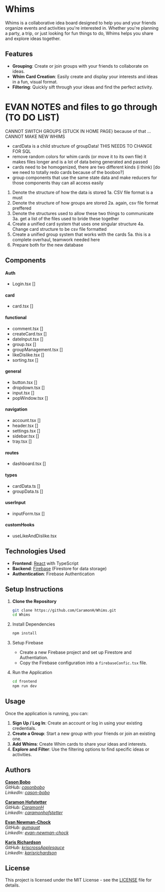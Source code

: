 # Whims

Whims is a collaborative idea board designed to help you and your friends organize events and activities you're interested in. Whether you're planning a party, a trip, or just looking for fun things to do, Whims helps you share and explore ideas together.

## Features

- **Grouping**: Create or join groups with your friends to collaborate on ideas.
- **Whim Card Creation**: Easily create and display your interests and ideas in a fun, visual format.
- **Filtering**: Quickly sift through your ideas and find the perfect activity.

# EVAN NOTES and files to go through (TO DO LIST)

CANNOT SWITCH GROUPS {STUCK IN HOME PAGE}
because of that ... CANNOT MAKE NEW WHIMS

- cardData is a child structure of groupData! THIS NEEDS TO CHANGE FOR SQL
- remove random colors for whim cards (or move it to its own file) it makes files longer and is a lot of data being generated and passed
- cards need to be homogenized, there are two different kinds (i think) [do we need to totally redo cards because of the booboo?]
- group components that use the same state data and make reducers for those components thay can all access easily

1. Denote the structure of how the data is stored
   1a. CSV file format is a must
2. Denote the structure of how groups are stored
   2a. again, csv file format preffered
3. Denote the structures used to allow these two things to communicate
   3a. get a list of the files used to bride these together
4. Create a unified card system that uses one singular structure
   4a. Change card structure to be csv file formatted
5. Create a unified group system that works with the cards
   5a. this is a complete overhaul, teamwork needed here
6. Prepare both for the new database

## Components

#### Auth

- Login.tsx []

#### card

- card.tsx []

#### functional

- comment.tsx []
- createCard.tsx []
- dateInput.tsx []
- group.tsx []
- groupManagement.tsx []
- likeDislike.tsx []
- sorting.tsx []

#### general

- button.tsx []
- dropdown.tsx []
- input.tsx []
- popWindow.tsx []

#### navigation

- account.tsx []
- header.tsx []
- settings.tsx []
- sidebar.tsx []
- tray.tsx []

#### routes

- dashboard.tsx []

#### types

- cardData.ts []
- groupData.ts []

#### userInput

- inputForm.tsx []

#### customHooks

- useLikeAndDislike.tsx

## Technologies Used

- **Frontend**: [React](https://reactjs.org/) with TypeScript
- **Backend**: [Firebase](https://firebase.google.com/) (Firestore for data storage)
- **Authentication**: Firebase Authentication

## Setup Instructions

1. **Clone the Repository**

   ```bash
   git clone https://github.com/CaramonH/Whims.git
   cd Whims
   ```

2. Install Dependencies

   ```bash
   npm install
   ```

3. Setup Firebase

   - Create a new Firebase project and set up Firestore and Authentiation.
   - Copy the Firebase configuration into a `firebaseConfic.tsx` file.

4. Run the Application

   ```bash
   cd frontend
   npm run dev
   ```

## Usage

Once the application is running, you can:

1. **Sign Up / Log In**: Create an account or log in using your existing credentials.
2. **Create a Group**: Start a new group with your friends or join an existing one.
3. **Add Whims**: Create Whim cards to share your ideas and interests.
4. **Explore and Filter**: Use the filtering options to find specific ideas or activities.

## Authors

**[Cason Bobo](https://github.com/casonbobo)**  
_GitHub: [casonbobo](https://github.com/casonbobo)_  
_LinkedIn: [cason-bobo](https://www.linkedin.com/in/cason-bobo)_

**[Caramon Hofstetter](https://github.com/CaramonH)**  
_GitHub: [CaramonH](https://github.com/CaramonH)_  
_LinkedIn: [caramonhofstetter](https://www.linkedin.com/in/caramonhofstetter)_

**[Evan Newman-Chock](https://github.com/gumquat)**  
_GitHub: [gumquat](https://github.com/gumquat)_  
_LinkedIn: [evan-newman-chock](https://www.linkedin.com/in/evan-newman-chock)_

**[Karis Richardson](https://github.com/krisCrossApplesauce)**  
_GitHub: [kriscrossApplesauce](https://github.com/krisCrossApplesauce)_  
_LinkedIn: [karisrichardson](https://www.linkedin.com/in/karisrichardson)_

## License

This project is licensed under the MIT License - see the [LICENSE](LICENSE) file for details.

